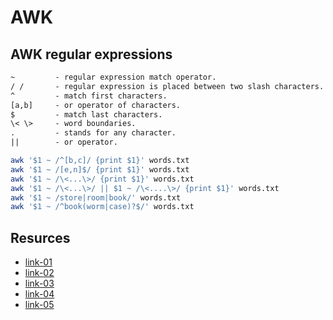 # AWK

## AWK regular expressions
```diff
~         - regular expression match operator.
/ /       - regular expression is placed between two slash characters.
^         - match first characters.
[a,b]     - or operator of characters.
$         - match last characters.
\< \>     - word boundaries.
.         - stands for any character.
||        - or operator.

```

```bash
awk '$1 ~ /^[b,c]/ {print $1}' words.txt
awk '$1 ~ /[e,n]$/ {print $1}' words.txt
awk '$1 ~ /\<...\>/ {print $1}' words.txt
awk '$1 ~ /\<...\>/ || $1 ~ /\<....\>/ {print $1}' words.txt
awk '$1 ~ /store|room|book/' words.txt
awk '$1 ~ /^book(worm|case)?$/' words.txt
```




## Resurces
- [link-01](https://zetcode.com/lang/awk/)
- [link-02](https://riptutorial.com/awk)
- [link-03](https://likegeeks.com/awk-command/)
- [link-04](https://www.golinuxcloud.com/awk-examples-with-command-tutorial-unix-linux/)
- [link-05](https://linuxhint.com/awk_trim_whitespace/)


